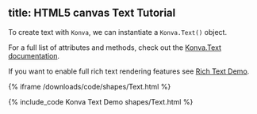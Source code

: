 title: HTML5 canvas Text Tutorial
---

To create text with `Konva`, we can instantiate a `Konva.Text()` object.

For a full list of attributes and methods, check out the [Konva.Text documentation](/api/Konva.Text.html).

If you want to enable full rich text rendering features see [Rich Text Demo](/docs/sandbox/Rich_Text.html).

{% iframe /downloads/code/shapes/Text.html %}

{% include_code Konva Text Demo shapes/Text.html %}
